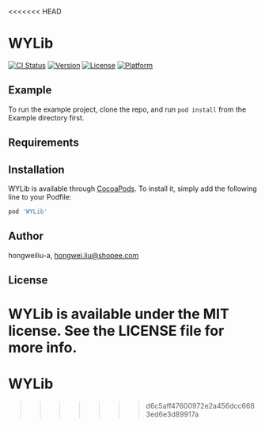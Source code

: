 <<<<<<< HEAD
# WYLib

[![CI Status](https://img.shields.io/travis/hongweiliu-a/WYLib.svg?style=flat)](https://travis-ci.org/hongweiliu-a/WYLib)
[![Version](https://img.shields.io/cocoapods/v/WYLib.svg?style=flat)](https://cocoapods.org/pods/WYLib)
[![License](https://img.shields.io/cocoapods/l/WYLib.svg?style=flat)](https://cocoapods.org/pods/WYLib)
[![Platform](https://img.shields.io/cocoapods/p/WYLib.svg?style=flat)](https://cocoapods.org/pods/WYLib)

## Example

To run the example project, clone the repo, and run `pod install` from the Example directory first.

## Requirements

## Installation

WYLib is available through [CocoaPods](https://cocoapods.org). To install
it, simply add the following line to your Podfile:

```ruby
pod 'WYLib'
```

## Author

hongweiliu-a, hongwei.liu@shopee.com

## License

WYLib is available under the MIT license. See the LICENSE file for more info.
=======
# WYLib
>>>>>>> d6c5aff47600972e2a456dcc6683ed6e3d89917a
